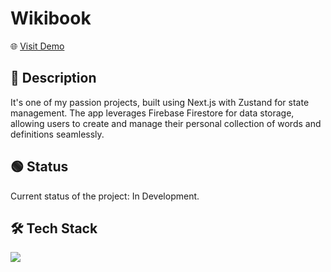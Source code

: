 # Wikibook

🌐 [Visit Demo](https://wikibook.vercel.app/)

## 📄 Description

It's one of my passion projects, built using Next.js with Zustand for state management. The app leverages Firebase Firestore for data storage, allowing users to create and manage their personal collection of words and definitions seamlessly.

## 🟢 Status

Current status of the project: In Development.

## 🛠 Tech Stack

<img src="https://skillicons.dev/icons?i=nextjs,typescript,tailwind,firebase," />
